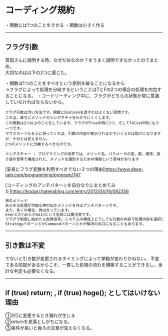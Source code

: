 # コーディング規約

・関数には1つのことをさせる
・関数は小さく作る

---

## フラグ引数

笹田さんに説明する時、なぜだめなのか？をうまく説明できなかったのでまとめ。  
大切なのは以下の2つに感じた。  

・関数は1つのことをすべきという原則を破ることになるから  
→フラグによって処理を分岐するということはTとFの2つの場合の処理を内包することになる。
・コードリーディング中に、フラグがどちらの状態か常に意識していなければならないから。  

``` txt:クリーンコード、フラグ引数
フラグ引数は汚い方法です。関数にbooleanを渡すのはよくない習慣です。
これは、直ちにメソッドの※シグネチャをわかりにくくします。
この関数は2つ以上のことをしています。フラグがTrueの時に1つ、そしてfalseの時にもう一つです。
マウスカーソルを上に持ってくれば、引数の内容が表示されるのでいくらかは助けになりますが、十分とは言えません。
2つのメソッドに分離するべきなのです。

※シグネチャー : プログラミングの世界では、メソッド名、パラメータの型、数、順序、戻り値の型等で構成された、メソッドを識別するための情報という意味があります  
```

[安易にフラグ変数を利用すべきでない３つの理由]<https://www.deep-rain.com/programming/program/747>  

[コーディングのアンチパターンを自分なりにまとめてみた]<https://koduki.hatenablog.com/entry/2012/04/16/082356>  

``` txt
神のメソッド
あらゆる処理が可能な神の如きメソッドを作るアンチパターンです。
また、多くの場合、神は太っています。
execとかrunとかmainという名前には要注意です。
フラグで制御し始めたら危険信号。システムの構成上どうしても引数の内容で処理内容を選択したいときは、ハンドリングだけを対象メソッドにさせて具体的な処理は別なメソッドにしましょう。
StrategyパターンとかCommandパターンとかが解決の糸口になることもあります。
```

---

## 引き数は不変

でないと引き数が変更されるタイミングによって挙動が変わりかねない。
不変である前提があるからこそ、一貫した処理の流れを構築することができるし、余計な判定も必要なくなる。

---

## if (true) return; , if (true) hoge(); としてはいけない理由

①2行に変更するとき漏れが生じる  
②returnを見落としがちになる。  
③条件が長いと後ろの文章が見えなくなる。  
